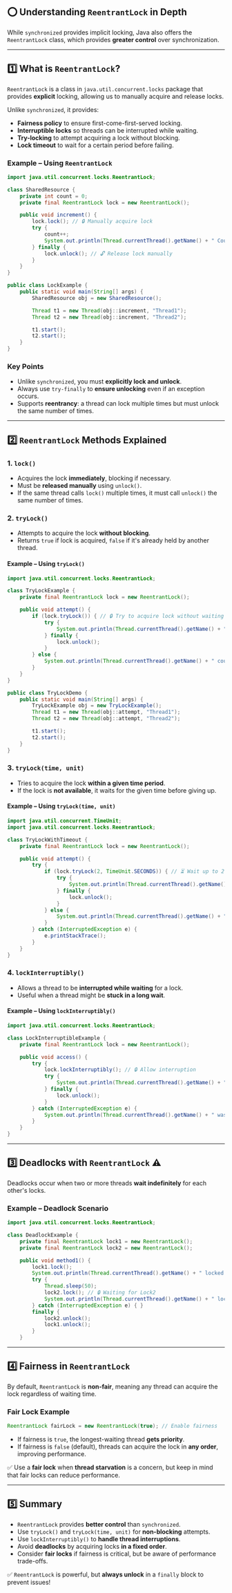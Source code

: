 ## ⭕ Understanding `ReentrantLock` in Depth

While `synchronized` provides implicit locking, Java also offers the `ReentrantLock` class, which provides **greater control** over synchronization.

---

## **1️⃣ What is `ReentrantLock`?**
`ReentrantLock` is a class in `java.util.concurrent.locks` package that provides **explicit** locking, allowing us to manually acquire and release locks.

Unlike `synchronized`, it provides:
- **Fairness policy** to ensure first-come-first-served locking.
- **Interruptible locks** so threads can be interrupted while waiting.
- **Try-locking** to attempt acquiring a lock without blocking.
- **Lock timeout** to wait for a certain period before failing.

### **Example – Using `ReentrantLock`**
```java
import java.util.concurrent.locks.ReentrantLock;

class SharedResource {
    private int count = 0;
    private final ReentrantLock lock = new ReentrantLock();

    public void increment() {
        lock.lock(); // 🔒 Manually acquire lock
        try {
            count++;
            System.out.println(Thread.currentThread().getName() + " Count: " + count);
        } finally {
            lock.unlock(); // 🔓 Release lock manually
        }
    }
}

public class LockExample {
    public static void main(String[] args) {
        SharedResource obj = new SharedResource();

        Thread t1 = new Thread(obj::increment, "Thread1");
        Thread t2 = new Thread(obj::increment, "Thread2");

        t1.start();
        t2.start();
    }
}
```
### **Key Points**
- Unlike `synchronized`, you must **explicitly lock and unlock**.
- Always use `try-finally` to **ensure unlocking** even if an exception occurs.
- Supports **reentrancy**: a thread can lock multiple times but must unlock the same number of times.

---

## **2️⃣ `ReentrantLock` Methods Explained**
### **1. `lock()`**
- Acquires the lock **immediately**, blocking if necessary.
- Must be **released manually** using `unlock()`.
- If the same thread calls `lock()` multiple times, it must call `unlock()` the same number of times.

### **2. `tryLock()`**
- Attempts to acquire the lock **without blocking**.
- Returns `true` if lock is acquired, `false` if it's already held by another thread.

#### **Example – Using `tryLock()`**
```java
import java.util.concurrent.locks.ReentrantLock;

class TryLockExample {
    private final ReentrantLock lock = new ReentrantLock();

    public void attempt() {
        if (lock.tryLock()) { // 🔒 Try to acquire lock without waiting
            try {
                System.out.println(Thread.currentThread().getName() + " acquired the lock!");
            } finally {
                lock.unlock();
            }
        } else {
            System.out.println(Thread.currentThread().getName() + " could not acquire the lock!");
        }
    }
}

public class TryLockDemo {
    public static void main(String[] args) {
        TryLockExample obj = new TryLockExample();
        Thread t1 = new Thread(obj::attempt, "Thread1");
        Thread t2 = new Thread(obj::attempt, "Thread2");

        t1.start();
        t2.start();
    }
}
```
### **3. `tryLock(time, unit)`**
- Tries to acquire the lock **within a given time period**.
- If the lock is **not available**, it waits for the given time before giving up.

#### **Example – Using `tryLock(time, unit)`**
```java
import java.util.concurrent.TimeUnit;
import java.util.concurrent.locks.ReentrantLock;

class TryLockWithTimeout {
    private final ReentrantLock lock = new ReentrantLock();

    public void attempt() {
        try {
            if (lock.tryLock(2, TimeUnit.SECONDS)) { // ⏳ Wait up to 2 sec
                try {
                    System.out.println(Thread.currentThread().getName() + " got the lock!");
                } finally {
                    lock.unlock();
                }
            } else {
                System.out.println(Thread.currentThread().getName() + " could not acquire lock!");
            }
        } catch (InterruptedException e) {
            e.printStackTrace();
        }
    }
}
```
### **4. `lockInterruptibly()`**
- Allows a thread to be **interrupted while waiting** for a lock.
- Useful when a thread might be **stuck in a long wait**.

#### **Example – Using `lockInterruptibly()`**
```java
import java.util.concurrent.locks.ReentrantLock;

class LockInterruptibleExample {
    private final ReentrantLock lock = new ReentrantLock();

    public void access() {
        try {
            lock.lockInterruptibly(); // 🔒 Allow interruption
            try {
                System.out.println(Thread.currentThread().getName() + " is executing");
            } finally {
                lock.unlock();
            }
        } catch (InterruptedException e) {
            System.out.println(Thread.currentThread().getName() + " was interrupted!");
        }
    }
}
```

---

## **3️⃣ Deadlocks with `ReentrantLock` ⚠️**
Deadlocks occur when two or more threads **wait indefinitely** for each other's locks.

### **Example – Deadlock Scenario**
```java
import java.util.concurrent.locks.ReentrantLock;

class DeadlockExample {
    private final ReentrantLock lock1 = new ReentrantLock();
    private final ReentrantLock lock2 = new ReentrantLock();

    public void method1() {
        lock1.lock();
        System.out.println(Thread.currentThread().getName() + " locked Lock1");
        try {
            Thread.sleep(50);
            lock2.lock(); // 🔒 Waiting for Lock2
            System.out.println(Thread.currentThread().getName() + " locked Lock2");
        } catch (InterruptedException e) { }
        finally {
            lock2.unlock();
            lock1.unlock();
        }
    }
```

---

## **4️⃣ Fairness in `ReentrantLock`**
By default, `ReentrantLock` is **non-fair**, meaning any thread can acquire the lock regardless of waiting time.

### **Fair Lock Example**
```java
ReentrantLock fairLock = new ReentrantLock(true); // Enable fairness
```
- If fairness is `true`, the longest-waiting thread **gets priority**.
- If fairness is `false` (default), threads can acquire the lock in **any order**, improving performance.

✅ Use a **fair lock** when **thread starvation** is a concern, but keep in mind that fair locks can reduce performance.

---

## **5️⃣ Summary**
- `ReentrantLock` provides **better control** than `synchronized`.
- Use `tryLock()` and `tryLock(time, unit)` for **non-blocking** attempts.
- Use `lockInterruptibly()` to **handle thread interruptions**.
- Avoid **deadlocks** by acquiring locks **in a fixed order**.
- Consider **fair locks** if fairness is critical, but be aware of performance trade-offs.

✅ `ReentrantLock` is powerful, but **always unlock** in a `finally` block to prevent issues!

